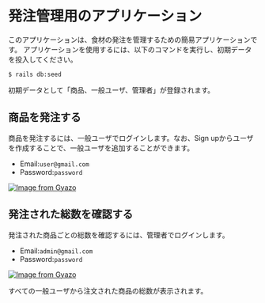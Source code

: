 # 発注管理用のアプリケーション

このアプリケーションは、食材の発注を管理するための簡易アプリケーションです。
アプリケーションを使用するには、以下のコマンドを実行し、初期データを投入してください。

```
$ rails db:seed
```

初期データとして「商品、一般ユーザ、管理者」が登録されます。

## 商品を発注する

商品を発注するには、一般ユーザでログインします。なお、Sign upからユーザを作成することで、一般ユーザを追加することができます。
- Email:`user@gmail.com`
- Password:`password`

[![Image from Gyazo](https://t.gyazo.com/teams/diveintocode/1992cfe501b3db3e0abde7cf517409c2.gif)](https://diveintocode.gyazo.com/1992cfe501b3db3e0abde7cf517409c2)

## 発注された総数を確認する

発注された商品ごとの総数を確認するには、管理者でログインします。
- Email:`admin@gmail.com`
- Password:`password`

[![Image from Gyazo](https://t.gyazo.com/teams/diveintocode/1fdc6626099a891ed9811b4203198b55.gif)](https://diveintocode.gyazo.com/1fdc6626099a891ed9811b4203198b55)

すべての一般ユーザから注文された商品の総数が表示されます。
